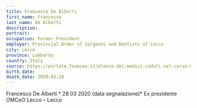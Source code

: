 ```yaml
---
title: Francesco De Alberti
first_name: Francesco
last_name: De Alberti
description: 
portrait: 
occupation: Former President	
employer: Provincial Order of Surgeons and Dentists of Lecco
city: Lecco
province: Lombardy
country: Italy
source: https://portale.fnomceo.it/elenco-dei-medici-caduti-nel-corso-dellepidemia-di-covid-19/
birth_date: 
death_date: 2020-03-28
---
```


Francesco De Alberti † 28 03 2020 (data segnalazione)*
Ex presidente OMCeO Lecco – Lecco